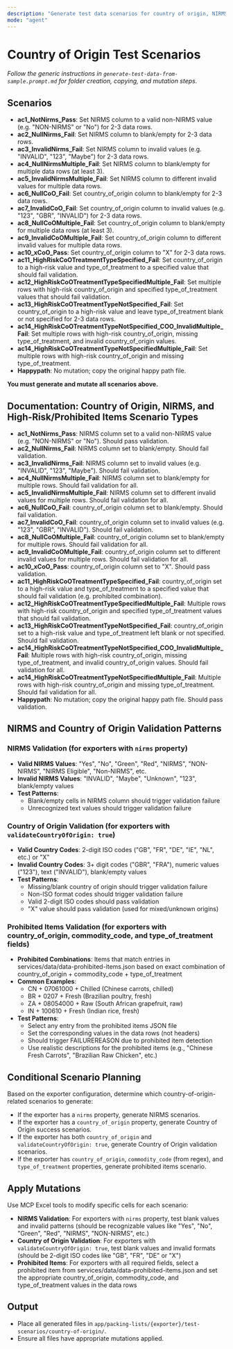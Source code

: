 ```yaml
---
description: "Generate test data scenarios for country of origin, NIRMS, and prohibited items validation in the country-of-origin folder. Strictly follow the scenario list and mutation instructions below."
mode: "agent"
---
```



# Country of Origin Test Scenarios

_Follow the generic instructions in `generate-test-data-from-sample.prompt.md` for folder creation, copying, and mutation steps._

## Scenarios

- **ac1_NotNirms_Pass**: Set NIRMS column to a valid non-NIRMS value (e.g. "NON-NIRMS" or "No") for 2-3 data rows.
- **ac2_NullNirms_Fail**: Set NIRMS column to blank/empty for 2-3 data rows.
- **ac3_InvalidNirms_Fail**: Set NIRMS column to invalid values (e.g. "INVALID", "123", "Maybe") for 2-3 data rows.
- **ac4_NullNirmsMultiple_Fail**: Set NIRMS column to blank/empty for multiple data rows (at least 3).
- **ac5_InvalidNirmsMultiple_Fail**: Set NIRMS column to different invalid values for multiple data rows.
- **ac6_NullCoO_Fail**: Set country_of_origin column to blank/empty for 2-3 data rows.
- **ac7_InvalidCoO_Fail**: Set country_of_origin column to invalid values (e.g. "123", "GBR", "INVALID") for 2-3 data rows.
- **ac8_NullCoOMultiple_Fail**: Set country_of_origin column to blank/empty for multiple data rows (at least 3).
- **ac9_InvalidCoOMultiple_Fail**: Set country_of_origin column to different invalid values for multiple data rows.
- **ac10_xCoO_Pass**: Set country_of_origin column to "X" for 2-3 data rows.
- **ac11_HighRiskCoOTreatmentTypeSpecified_Fail**: Set country_of_origin to a high-risk value and type_of_treatment to a specified value that should fail validation.
- **ac12_HighRiskCoOTreatmentTypeSpecifiedMultiple_Fail**: Set multiple rows with high-risk country_of_origin and specified type_of_treatment values that should fail validation.
- **ac13_HighRiskCoOTreatmentTypeNotSpecified_Fail**: Set country_of_origin to a high-risk value and leave type_of_treatment blank or not specified for 2-3 data rows.
- **ac14_HighRiskCoOTreatmentTypeNotSpecified_COO_InvalidMultiple_Fail**: Set multiple rows with high-risk country_of_origin, missing type_of_treatment, and invalid country_of_origin values.
- **ac14_HighRiskCoOTreatmentTypeNotSpecifiedMultiple_Fail**: Set multiple rows with high-risk country_of_origin and missing type_of_treatment.
- **Happypath**: No mutation; copy the original happy path file.

**You must generate and mutate all scenarios above.**


## Documentation: Country of Origin, NIRMS, and High-Risk/Prohibited Items Scenario Types

- **ac1_NotNirms_Pass**: NIRMS column set to a valid non-NIRMS value (e.g. "NON-NIRMS" or "No"). Should pass validation.
- **ac2_NullNirms_Fail**: NIRMS column set to blank/empty. Should fail validation.
- **ac3_InvalidNirms_Fail**: NIRMS column set to invalid values (e.g. "INVALID", "123", "Maybe"). Should fail validation.
- **ac4_NullNirmsMultiple_Fail**: NIRMS column set to blank/empty for multiple rows. Should fail validation for all.
- **ac5_InvalidNirmsMultiple_Fail**: NIRMS column set to different invalid values for multiple rows. Should fail validation for all.
- **ac6_NullCoO_Fail**: country_of_origin column set to blank/empty. Should fail validation.
- **ac7_InvalidCoO_Fail**: country_of_origin column set to invalid values (e.g. "123", "GBR", "INVALID"). Should fail validation.
- **ac8_NullCoOMultiple_Fail**: country_of_origin column set to blank/empty for multiple rows. Should fail validation for all.
- **ac9_InvalidCoOMultiple_Fail**: country_of_origin column set to different invalid values for multiple rows. Should fail validation for all.
- **ac10_xCoO_Pass**: country_of_origin column set to "X". Should pass validation.
- **ac11_HighRiskCoOTreatmentTypeSpecified_Fail**: country_of_origin set to a high-risk value and type_of_treatment to a specified value that should fail validation (e.g. prohibited combination).
- **ac12_HighRiskCoOTreatmentTypeSpecifiedMultiple_Fail**: Multiple rows with high-risk country_of_origin and specified type_of_treatment values that should fail validation.
- **ac13_HighRiskCoOTreatmentTypeNotSpecified_Fail**: country_of_origin set to a high-risk value and type_of_treatment left blank or not specified. Should fail validation.
- **ac14_HighRiskCoOTreatmentTypeNotSpecified_COO_InvalidMultiple_Fail**: Multiple rows with high-risk country_of_origin, missing type_of_treatment, and invalid country_of_origin values. Should fail validation for all.
- **ac14_HighRiskCoOTreatmentTypeNotSpecifiedMultiple_Fail**: Multiple rows with high-risk country_of_origin and missing type_of_treatment. Should fail validation for all.
- **Happypath**: No mutation; copy the original happy path file. Should pass validation.

## NIRMS and Country of Origin Validation Patterns

### NIRMS Validation (for exporters with `nirms` property)
- **Valid NIRMS Values**: "Yes", "No", "Green", "Red", "NIRMS", "NON-NIRMS", "NIRMS Eligible", "Non-NIRMS", etc.
- **Invalid NIRMS Values**: "INVALID", "Maybe", "Unknown", "123", blank/empty values
- **Test Patterns**: 
  - Blank/empty cells in NIRMS column should trigger validation failure
  - Unrecognized text values should trigger validation failure

### Country of Origin Validation (for exporters with `validateCountryOfOrigin: true`)
- **Valid Country Codes**: 2-digit ISO codes ("GB", "FR", "DE", "IE", "NL", etc.) or "X"
- **Invalid Country Codes**: 3+ digit codes ("GBR", "FRA"), numeric values ("123"), text ("INVALID"), blank/empty values
- **Test Patterns**:
  - Missing/blank country of origin should trigger validation failure
  - Non-ISO format codes should trigger validation failure
  - Valid 2-digit ISO codes should pass validation
  - "X" value should pass validation (used for mixed/unknown origins)

### Prohibited Items Validation (for exporters with country_of_origin, commodity_code, and type_of_treatment fields)

- **Prohibited Combinations**: Items that match entries in services/data/data-prohibited-items.json based on exact combination of country_of_origin + commodity_code + type_of_treatment
- **Common Examples**: 
  - CN + 07061000 + Chilled (Chinese carrots, chilled)
  - BR + 0207 + Fresh (Brazilian poultry, fresh)
  - ZA + 08054000 + Raw (South African grapefruit, raw)
  - IN + 100610 + Fresh (Indian rice, fresh)
- **Test Patterns**:
  - Select any entry from the prohibited items JSON file
  - Set the corresponding values in the data rows (not headers)
  - Should trigger FAILUREREASON due to prohibited item detection
  - Use realistic descriptions for the prohibited items (e.g., "Chinese Fresh Carrots", "Brazilian Raw Chicken", etc.)

## Conditional Scenario Planning

Based on the exporter configuration, determine which country-of-origin-related scenarios to generate:

- If the exporter has a `nirms` property, generate NIRMS scenarios.
- If the exporter has a `country_of_origin` property, generate Country of Origin success scenarios.
- If the exporter has both `country_of_origin` and `validateCountryOfOrigin: true`, generate Country of Origin validation scenarios.
- If the exporter has `country_of_origin`, `commodity_code` (from regex), and `type_of_treatment` properties, generate prohibited items scenario.

## Apply Mutations

Use MCP Excel tools to modify specific cells for each scenario:

- **NIRMS Validation**: For exporters with `nirms` property, test blank values and invalid patterns (should be recognizable values like "Yes", "No", "Green", "Red", "NIRMS", "NON-NIRMS", etc.)
- **Country of Origin Validation**: For exporters with `validateCountryOfOrigin: true`, test blank values and invalid formats (should be 2-digit ISO codes like "GB", "FR", "DE" or "X")
- **Prohibited Items**: For exporters with all required fields, select a prohibited item from services/data/data-prohibited-items.json and set the appropriate country_of_origin, commodity_code, and type_of_treatment values in the data rows

## Output
- Place all generated files in `app/packing-lists/{exporter}/test-scenarios/country-of-origin/`.
- Ensure all files have appropriate mutations applied.

